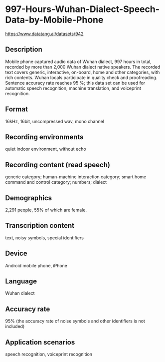# 997-Hours-Wuhan-Dialect-Speech-Data-by-Mobile-Phone
https://www.datatang.ai/datasets/942

## Description
Mobile phone captured audio data of Wuhan dialect, 997 hours in total, recorded by more than 2,000 Wuhan dialect native speakers. The recorded text covers generic, interactive, on-board, home and other categories, with rich contents. Wuhan locals participate in quality check and proofreading. Sentence accuracy rate reaches 95 %; this data set can be used for automatic speech recognition, machine translation, and voiceprint recognition.

## Format
16kHz, 16bit, uncompressed wav, mono channel

## Recording environments
quiet indoor environment, without echo

## Recording content (read speech)
generic category; human-machine interaction category; smart home command and control category; numbers; dialect

## Demographics
2,291 people, 55% of which are female.

## Transcription content
text, noisy symbols, special identifiers

## Device
Android mobile phone, iPhone

## Language
Wuhan dialect

## Accuracy rate
95% (the accuracy rate of noise symbols and other identifiers is not included)

## Application scenarios
speech recognition, voiceprint recognition

